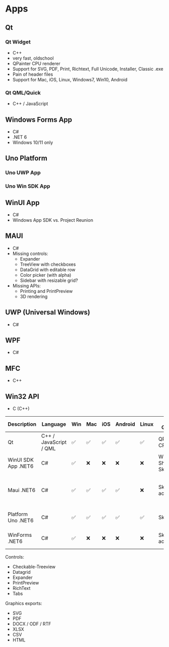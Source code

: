 # Apps


## Qt

### Qt Widget
- C++
- very fast, oldschool
- QPainter CPU renderer
- Support for SVG, PDF, Print, Richtext, Full Unicode, Installer, Classic .exe
- Pain of header files
- Support for Mac, iOS, Linux, Windows7, Win10, Android

### Qt QML/Quick
- C++ / JavaScript


## Windows Forms App
- C#
- .NET 6
- Windows 10/11 only

## Uno Platform
### Uno UWP App

### Uno Win SDK App

## WinUI App
- C#
- Windows App SDK vs. Project Reunion

## MAUI
- C#
- Missing controls: 
   - Expander
   - TreeView with checkboxes
   - DataGrid with editable row
   - Color picker (with alpha)
   - Sidebar with resizable grid?
- Missing APIs:
   - Printing and PrintPreview
   - 3D rendering

## UWP (Universal Windows)
- C#

## WPF
- C#

## MFC
- C++

## Win32 API
- C (C++)

|Description|Language|Win|Mac|iOS|Android|Linux|2D Graphics|3D graphics|Lizenz|Controls|Graphic exports
|---|---|---|---|---|---|---|---|---|---|---|---
|Qt |C++ / JavaScript / QML|:white_check_mark:|:white_check_mark:|:white_check_mark:|:white_check_mark:|:white_check_mark:|QPainter CPU (fast)|Qt3D wrapper GPU|LGPL|:white_check_mark: All|:white_check_mark: All
|WinUI SDK App .NET6|C# |:white_check_mark:|:x:|:x:|:x:|:x:|Win2D API, Shapes, Skia? :grey_question:|:grey_question:|MIT?|:white_check_mark: All|All when Skia?
|Maui .NET6|C# |:white_check_mark:|:white_check_mark:|:white_check_mark:|:white_check_mark:|:x:|Skia GPU accelerated|:grey_question:|MIT?|Treeview? Datagrid? Expander? PrintPreview? RichText?|:white_check_mark: All
|Platform Uno .NET6|C# |:white_check_mark:|:white_check_mark:|:white_check_mark:|:white_check_mark:|:white_check_mark:|Skia? :grey_question:|:grey_question:|MIT?|TODO|All when Skia?
|WinForms .NET6 |C# |:white_check_mark:|:x:|:x:|:x:|:x:|Skia accelerated|OpenTK? SharpGL :grey_question:|MIT?|Expander?|:white_check_mark: All

Controls:
- Checkable-Treeview
- Datagrid
- Expander
- PrintPreview
- RichText
- Tabs

Graphics exports:
- SVG
- PDF
- DOCX / ODF / RTF
- XLSX
- CSV
- HTML



